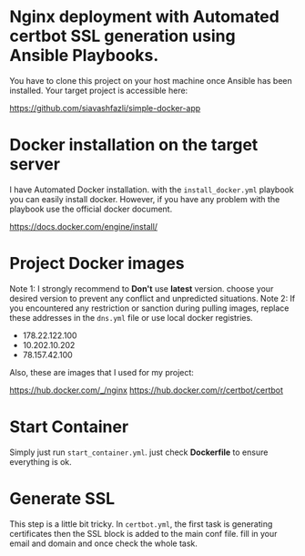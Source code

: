 # Nginx deployment with Automated certbot SSL generation using Ansible Playbooks.
You have to clone this project on your host machine once Ansible has been installed.
Your target project is accessible here:

https://github.com/siavashfazli/simple-docker-app

# Docker installation on the target server
I have Automated Docker installation. with the ```install_docker.yml``` playbook you can easily install docker.
However, if you have any problem with the playbook use the official docker document.

https://docs.docker.com/engine/install/


# Project Docker images
Note 1: I strongly recommend to **Don't** use **latest** version. choose your desired version to prevent any conflict and unpredicted situations.
Note 2: If you encountered any restriction or sanction during pulling images, replace these addresses in the ```dns.yml``` file or use local docker registries.

 * 178.22.122.100
 * 10.202.10.202
 * 78.157.42.100

Also, these are images that I used for my project:

https://hub.docker.com/_/nginx
https://hub.docker.com/r/certbot/certbot

# Start Container
Simply just run ```start_container.yml```. just check **Dockerfile** to ensure everything is ok.


# Generate SSL
This step is a little bit tricky. In ```certbot.yml```, the first task is generating certificates then the SSL block is added to the main conf file. fill in your email and domain and once check the whole task. 
